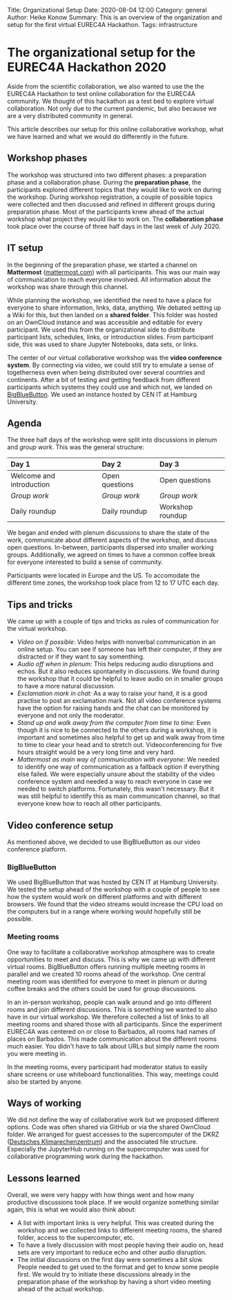 Title: Organizational Setup
Date: 2020-08-04 12:00
Category: general
Author: Heike Konow
Summary: This is an overview of the organization and setup for the first virtual EUREC4A Hackathon.
Tags: infrastructure

# The organizational setup for the EUREC4A Hackathon 2020

Aside from the scientific collaboration, we also wanted to use the the EUREC4A Hackathon to test online collaboration for the EUREC4A community. We thought of this hackathon as a test bed to explore virtual collaboration. Not only due to the current pandemic, but also because we are a very distributed community in general.

This article describes our setup for this online collaborative workshop, what we have learned and what we would do differently in the future.

## Workshop phases
The workshop was structured into two different phases: a preparation phase and a collaboration phase. During the **preparation phase**, the participants explored different topics that they would like to work on during the workshop. During workshop registration, a couple of possible topics were collected and then discussed and refined in different groups during preparation phase. Most of the participants knew ahead of the actual workshop what project they would like to work on. The **collaboration phase** took place over the course of three half days in the last week of July 2020.

## IT setup
In the beginning of the preparation phase, we started a channel on **Mattermost** ([mattermost.com](https://mattermost.com)) with all participants. This was our main way of communication to reach everyone involved. All information about the workshop was share through this channel.

While planning the workshop, we identified the need to have a place for everyone to share information, links, data, anything. We debated setting up a Wiki for this, but then landed on a **shared folder**. This folder was hosted on an OwnCloud instance and was accessible and editable for every participant. We used this from the organizational side to distribute participant lists, schedules, links, or introduction slides. From participant side, this was used to share Jupyter Notebooks, data sets, or links.

The center of our virtual collaborative workshop was the **video conference system**. By connecting via video, we could still try to emulate a sense of togetherness even when being distributed over several countries and continents. After a bit of testing and getting feedback from different participants which systems they could use and which not, we landed on [BigBlueButton](https://bigbluebutton.org). We used an instance hosted by CEN IT at Hamburg University.

## Agenda
The three half days of the workshop were split into discussions in plenum and _group work_. This was the general structure:

| Day 1                    | Day 2          | Day 3            |
| :----                    | :----          | :----            |
| Welcome and introduction | Open questions | Open questions   |
| _Group work_             | _Group work_   | _Group work_     |
| Daily roundup            | Daily roundup  | Workshop roundup |

We began and ended with plenum discussions to share the state of the work, communicate about different aspects of the workshop, and discuss open questions. In-between, participants dispersed into smaller working groups. Additionally, we agreed on times to have a common coffee break for everyone interested to build a sense of community.

Participants were located in Europe and the US. To accomodate the different time zones, the workshop took place from 12 to 17 UTC each day.

## Tips and tricks

We came up with a couple of tips and tricks as rules of communication for the virtual workshop.

* _Video on if possible:_ Video helps with nonverbal communication in an online setup. You can see if someone has left their computer, if they are distracted or if they want to say somenthing.
* _Audio off when in plenum:_ This helps reducing audio disruptions and echos. But it also reduces spontaneity in discussions. We found during the workshop that it could be helpful to leave audio on in smaller groups to have a more natural discussion.
* _Exclamation mark in chat:_ As a way to raise your hand, it is a good practise to post an exclamation mark. Not all video conference systems have the option for raising hands and the chat can be monitored by everyone and not only the moderator.
* _Stand up and walk away from the computer from time to time:_ Even though it is nice to be connected to the others during a workshop, it is important and sometimes also helpful to get up and walk away from time to time to clear your head and to stretch out. Videoconferencing for five hours straight would be a very long time and very hard.
* _Mattermost as main way of communication with everyone:_ We needed to identify one way of communication as a fallback option if everything else failed. We were especially unsure about the stability of the video conference system and needed a way to reach everyone in case we needed to switch platforms. Fortunately, this wasn't necessary. But it was still helpful to identify this as main communication channel, so that everyone knew how to reach all other participants.

## Video conference setup
As mentioned above, we decided to use BigBlueButton as our video conference platform.

### BigBlueButton
We used BigBlueButton that was hosted by CEN IT at Hamburg University. We tested the setup ahead of the workshop with a couple of people to see how the system would work on different platforms and with different browsers. We found that the video streams would increase the CPU load on the computers but in a range where working would hopefully still be possible.

### Meeting rooms
One way to facilitate a collaborative workshop atmosphere was to create opportunities to meet and discuss. This is why we came up with different virtual rooms. BigBlueButton offers running multiple meeting rooms in parallel and we created 10 rooms ahead of the workshop. One central meeting room was identified for everyone to meet in plenum or during coffee breaks and the others could be used for group discussions.

In an in-person workshop, people can walk around and go into different rooms and join different discussions. This is something we wanted to also have in our virtual workshop. We therefore collected a list of links to all meeting rooms and shared those with all participants. Since the experiment EUREC4A was centered on or close to Barbados, all rooms had names of places on Barbados. This made communication about the different rooms much easier. You didn't have to talk about URLs but simply name the room you were meeting in.

In the meeting rooms, every participant had moderator status to easily share screens or use whiteboard functionalities. This way, meetings could also be started by anyone.

## Ways of working
We did not define the way of collaborative work but we proposed different options. Code was often shared via GitHub or via the shared OwnCloud folder. We arranged for guest accesses to the supercomputer of the DKRZ ([Deutsches Klimarechenzentrum](https://www.dkrz.de)) and the associated file structure. Especially the JupyterHub running on the supercomputer was used for collaborative programming work during the hackathon.

## Lessons learned
Overall, we were very happy with how things went and how many productive discussions took place. If we would organize something similar again, this is what we would also think about:
* A list with important links is very helpful. This was created during the workshop and we collected links to different meeting rooms, the shared folder, access to the supercomputer, etc.
* To have a lively discussion with most people having their audio on, head sets are very important to reduce echo and other audio disruption.
* The initial discussions on the first day were sometimes a bit slow. People needed to get used to the format and get to know some people first. We would try to initiate these discussions already in the preparation phase of the workshop by having a short video meeting ahead of the actual workshop.
